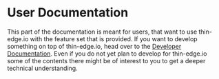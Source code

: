# User Documentation
This part of the documentation is meant for users, that want to use thin-edge.io with the feature set that is provided. If you want to develop something on top of thin-edge.io, head over to the [Developer Documentation](dev_doc.md). Even if you do not yet plan to develop for thin-edge.io some of the contents there might be of interest to you to get a deeper technical understanding.